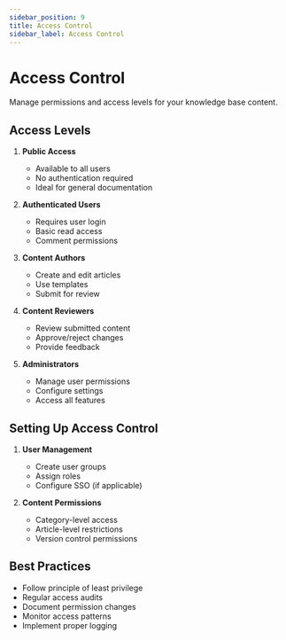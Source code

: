 ```yaml
---
sidebar_position: 9
title: Access Control
sidebar_label: Access Control
---
```


# Access Control

Manage permissions and access levels for your knowledge base content.

## Access Levels

1. **Public Access**
   - Available to all users
   - No authentication required
   - Ideal for general documentation

2. **Authenticated Users**
   - Requires user login
   - Basic read access
   - Comment permissions

3. **Content Authors**
   - Create and edit articles
   - Use templates
   - Submit for review

4. **Content Reviewers**
   - Review submitted content
   - Approve/reject changes
   - Provide feedback

5. **Administrators**
   - Manage user permissions
   - Configure settings
   - Access all features

## Setting Up Access Control

1. **User Management**
   - Create user groups
   - Assign roles
   - Configure SSO (if applicable)

2. **Content Permissions**
   - Category-level access
   - Article-level restrictions
   - Version control permissions

## Best Practices

- Follow principle of least privilege
- Regular access audits
- Document permission changes
- Monitor access patterns
- Implement proper logging
